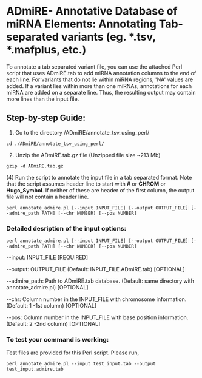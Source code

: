 # ADmiRE- Annotative Database of miRNA Elements: Annotating Tab-separated variants (eg. *.tsv, *.mafplus, etc.)

To annotate a tab separated variant file, you can use the attached Perl script that uses ADmiRE.tab to add miRNA annotation columns to the end of each line. For variants that do not lie within miRNA regions, 'NA' values are added. If a variant lies within more than one miRNAs, annotations for each miRNA are added on a separate line. Thus, the resulting output may contain more lines than the input file.

## Step-by-step Guide:
1. Go to the directory /ADmiRE/annotate_tsv_using_perl/

`cd ./ADmiRE/annotate_tsv_using_perl/`

2. Unzip the ADmiRE.tab.gz file (Unzipped file size ~213 Mb)

`gzip -d ADmiRE.tab.gz`

(4) Run the script to annotate the input file in a tab separated format. Note that the script assumes header line to start with **#** or **CHROM** or **Hugo_Symbol**. If neither of these are header of the first column, the output file will not contain a header line.

`perl annotate_admire.pl [--input INPUT_FILE] [--output OUTPUT_FILE] [--admire_path PATH] [--chr NUMBER] [--pos NUMBER]`

### Detailed desription of the input options:
`perl annotate_admire.pl [--input INPUT_FILE] [--output OUTPUT_FILE] [--admire_path PATH] [--chr NUMBER] [--pos NUMBER]`

--input: INPUT_FILE [REQUIRED]

--output: OUTPUT_FILE (Default: INPUT_FILE.ADmiRE.tab) [OPTIONAL]

--admire_path: Path to ADmiRE.tab database. (Default: same directory with annotate_admire.pl) [OPTIONAL]

--chr: Column number in the INPUT_FILE with chromosome information. (Default: 1 -1st column) [OPTIONAL]

--pos: Column number in the INPUT_FILE with base position information. (Default: 2 -2nd column) [OPTIONAL]

### To test your command is working:
Test files are provided for this Perl script. Please run,

`perl annotate_admire.pl --input test_input.tab --output test_input.admire.tab`
